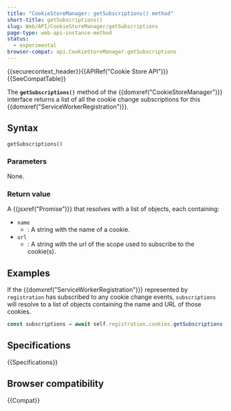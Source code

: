 ```yaml
---
title: "CookieStoreManager: getSubscriptions() method"
short-title: getSubscriptions()
slug: Web/API/CookieStoreManager/getSubscriptions
page-type: web-api-instance-method
status:
  - experimental
browser-compat: api.CookieStoreManager.getSubscriptions
---
```


{{securecontext_header}}{{APIRef("Cookie Store API")}}{{SeeCompatTable}}

The **`getSubscriptions()`** method of the {{domxref("CookieStoreManager")}} interface returns a list of all the cookie change subscriptions for this {{domxref("ServiceWorkerRegistration")}}.

## Syntax

```js-nolint
getSubscriptions()
```

### Parameters

None.

### Return value

A {{jsxref("Promise")}} that resolves with a list of objects, each containing:

- `name`
  - : A string with the name of a cookie.
- `url`
  - : A string with the url of the scope used to subscribe to the cookie(s).

## Examples

If the {{domxref("ServiceWorkerRegistration")}} represented by `registration` has subscribed to any cookie change events, `subscriptions` will resolve to a list of objects containing the name and URL of those cookies.

```js
const subscriptions = await self.registration.cookies.getSubscriptions();
```

## Specifications

{{Specifications}}

## Browser compatibility

{{Compat}}
